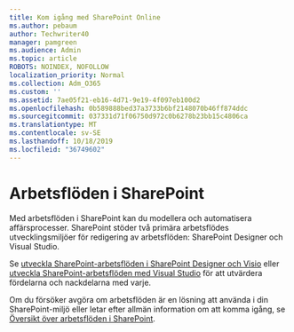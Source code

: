 ```yaml
---
title: Kom igång med SharePoint Online
ms.author: pebaum
author: Techwriter40
manager: pamgreen
ms.audience: Admin
ms.topic: article
ROBOTS: NOINDEX, NOFOLLOW
localization_priority: Normal
ms.collection: Adm_O365
ms.custom: ''
ms.assetid: 7ae05f21-eb16-4d71-9e19-4f097eb100d2
ms.openlocfilehash: 0b589888bed37a3733b6bf2148070b46ff874ddc
ms.sourcegitcommit: 037331d71f06750d972c0b6278b23bb15c4806ca
ms.translationtype: MT
ms.contentlocale: sv-SE
ms.lasthandoff: 10/18/2019
ms.locfileid: "36749602"
---
```

# <a name="workflows-in-sharepoint"></a>Arbetsflöden i SharePoint

Med arbetsflöden i SharePoint kan du modellera och automatisera affärsprocesser. SharePoint stöder två primära arbetsflödes utvecklingsmiljöer för redigering av arbetsflöden: SharePoint Designer och Visual Studio. 

Se [utveckla SharePoint-arbetsflöden i SharePoint Designer och Visio](https://docs.microsoft.com/sharepoint/dev/general-development/develop-sharepoint-workflows-using-visual-studio) eller [utveckla SharePoint-arbetsflöden med Visual Studio](https://docs.microsoft.com/sharepoint/dev/general-development/develop-sharepoint-workflows-using-visual-studio) för att utvärdera fördelarna och nackdelarna med varje. 

Om du försöker avgöra om arbetsflöden är en lösning att använda i din SharePoint-miljö eller letar efter allmän information om att komma igång, se [Översikt över arbetsflöden i SharePoint](https://docs.microsoft.com/sharepoint/dev/general-development/get-started-with-workflows-in-sharepoint#overview-of-workflows-in-sharepoint).